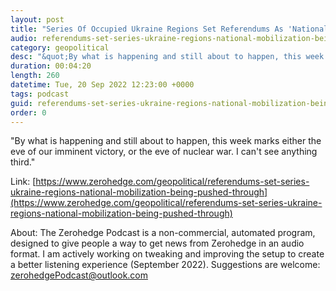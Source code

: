 ```yaml
---
layout: post
title: "Series Of Occupied Ukraine Regions Set Referendums As 'National Mobilization' Being Pushed Through Russia's Duma"
audio: referendums-set-series-ukraine-regions-national-mobilization-being-pushed-through-0
category: geopolitical
desc: "&quot;By what is happening and still about to happen, this week marks either the eve of our imminent victory, or the eve of nuclear war. I can't see anything third.&quot;"
duration: 00:04:20
length: 260
datetime: Tue, 20 Sep 2022 12:23:00 +0000
tags: podcast
guid: referendums-set-series-ukraine-regions-national-mobilization-being-pushed-through-0
order: 0
---
```

&quot;By what is happening and still about to happen, this week marks either the eve of our imminent victory, or the eve of nuclear war. I can't see anything third.&quot;

Link: [https://www.zerohedge.com/geopolitical/referendums-set-series-ukraine-regions-national-mobilization-being-pushed-through](https://www.zerohedge.com/geopolitical/referendums-set-series-ukraine-regions-national-mobilization-being-pushed-through)

About: The Zerohedge Podcast is a non-commercial, automated program, designed to give people a way to get news from Zerohedge in an audio format.  I am actively working on tweaking and improving the setup to create a better listening experience (September 2022).  Suggestions are welcome: [zerohedgePodcast@outlook.com](mailto:zerohedgePodcast@outlook.com)
